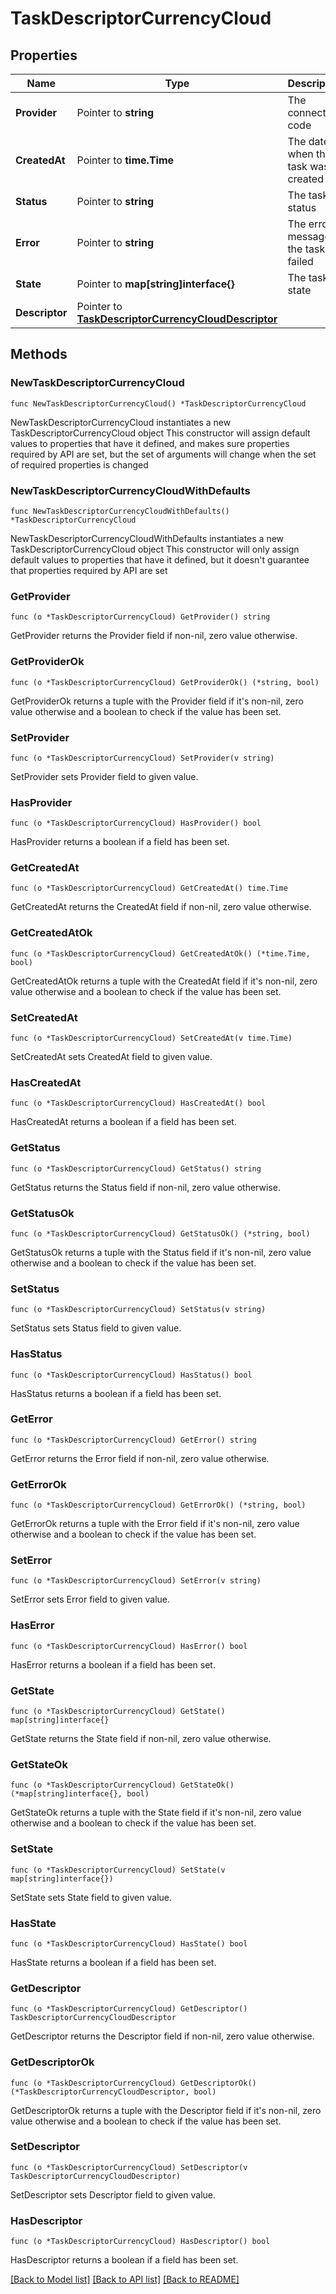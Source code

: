 # TaskDescriptorCurrencyCloud

## Properties

Name | Type | Description | Notes
------------ | ------------- | ------------- | -------------
**Provider** | Pointer to **string** | The connector code | [optional] 
**CreatedAt** | Pointer to **time.Time** | The date when the task was created | [optional] 
**Status** | Pointer to **string** | The task status | [optional] 
**Error** | Pointer to **string** | The error message if the task failed | [optional] 
**State** | Pointer to **map[string]interface{}** | The task state | [optional] 
**Descriptor** | Pointer to [**TaskDescriptorCurrencyCloudDescriptor**](TaskDescriptorCurrencyCloudDescriptor.md) |  | [optional] 

## Methods

### NewTaskDescriptorCurrencyCloud

`func NewTaskDescriptorCurrencyCloud() *TaskDescriptorCurrencyCloud`

NewTaskDescriptorCurrencyCloud instantiates a new TaskDescriptorCurrencyCloud object
This constructor will assign default values to properties that have it defined,
and makes sure properties required by API are set, but the set of arguments
will change when the set of required properties is changed

### NewTaskDescriptorCurrencyCloudWithDefaults

`func NewTaskDescriptorCurrencyCloudWithDefaults() *TaskDescriptorCurrencyCloud`

NewTaskDescriptorCurrencyCloudWithDefaults instantiates a new TaskDescriptorCurrencyCloud object
This constructor will only assign default values to properties that have it defined,
but it doesn't guarantee that properties required by API are set

### GetProvider

`func (o *TaskDescriptorCurrencyCloud) GetProvider() string`

GetProvider returns the Provider field if non-nil, zero value otherwise.

### GetProviderOk

`func (o *TaskDescriptorCurrencyCloud) GetProviderOk() (*string, bool)`

GetProviderOk returns a tuple with the Provider field if it's non-nil, zero value otherwise
and a boolean to check if the value has been set.

### SetProvider

`func (o *TaskDescriptorCurrencyCloud) SetProvider(v string)`

SetProvider sets Provider field to given value.

### HasProvider

`func (o *TaskDescriptorCurrencyCloud) HasProvider() bool`

HasProvider returns a boolean if a field has been set.

### GetCreatedAt

`func (o *TaskDescriptorCurrencyCloud) GetCreatedAt() time.Time`

GetCreatedAt returns the CreatedAt field if non-nil, zero value otherwise.

### GetCreatedAtOk

`func (o *TaskDescriptorCurrencyCloud) GetCreatedAtOk() (*time.Time, bool)`

GetCreatedAtOk returns a tuple with the CreatedAt field if it's non-nil, zero value otherwise
and a boolean to check if the value has been set.

### SetCreatedAt

`func (o *TaskDescriptorCurrencyCloud) SetCreatedAt(v time.Time)`

SetCreatedAt sets CreatedAt field to given value.

### HasCreatedAt

`func (o *TaskDescriptorCurrencyCloud) HasCreatedAt() bool`

HasCreatedAt returns a boolean if a field has been set.

### GetStatus

`func (o *TaskDescriptorCurrencyCloud) GetStatus() string`

GetStatus returns the Status field if non-nil, zero value otherwise.

### GetStatusOk

`func (o *TaskDescriptorCurrencyCloud) GetStatusOk() (*string, bool)`

GetStatusOk returns a tuple with the Status field if it's non-nil, zero value otherwise
and a boolean to check if the value has been set.

### SetStatus

`func (o *TaskDescriptorCurrencyCloud) SetStatus(v string)`

SetStatus sets Status field to given value.

### HasStatus

`func (o *TaskDescriptorCurrencyCloud) HasStatus() bool`

HasStatus returns a boolean if a field has been set.

### GetError

`func (o *TaskDescriptorCurrencyCloud) GetError() string`

GetError returns the Error field if non-nil, zero value otherwise.

### GetErrorOk

`func (o *TaskDescriptorCurrencyCloud) GetErrorOk() (*string, bool)`

GetErrorOk returns a tuple with the Error field if it's non-nil, zero value otherwise
and a boolean to check if the value has been set.

### SetError

`func (o *TaskDescriptorCurrencyCloud) SetError(v string)`

SetError sets Error field to given value.

### HasError

`func (o *TaskDescriptorCurrencyCloud) HasError() bool`

HasError returns a boolean if a field has been set.

### GetState

`func (o *TaskDescriptorCurrencyCloud) GetState() map[string]interface{}`

GetState returns the State field if non-nil, zero value otherwise.

### GetStateOk

`func (o *TaskDescriptorCurrencyCloud) GetStateOk() (*map[string]interface{}, bool)`

GetStateOk returns a tuple with the State field if it's non-nil, zero value otherwise
and a boolean to check if the value has been set.

### SetState

`func (o *TaskDescriptorCurrencyCloud) SetState(v map[string]interface{})`

SetState sets State field to given value.

### HasState

`func (o *TaskDescriptorCurrencyCloud) HasState() bool`

HasState returns a boolean if a field has been set.

### GetDescriptor

`func (o *TaskDescriptorCurrencyCloud) GetDescriptor() TaskDescriptorCurrencyCloudDescriptor`

GetDescriptor returns the Descriptor field if non-nil, zero value otherwise.

### GetDescriptorOk

`func (o *TaskDescriptorCurrencyCloud) GetDescriptorOk() (*TaskDescriptorCurrencyCloudDescriptor, bool)`

GetDescriptorOk returns a tuple with the Descriptor field if it's non-nil, zero value otherwise
and a boolean to check if the value has been set.

### SetDescriptor

`func (o *TaskDescriptorCurrencyCloud) SetDescriptor(v TaskDescriptorCurrencyCloudDescriptor)`

SetDescriptor sets Descriptor field to given value.

### HasDescriptor

`func (o *TaskDescriptorCurrencyCloud) HasDescriptor() bool`

HasDescriptor returns a boolean if a field has been set.


[[Back to Model list]](../README.md#documentation-for-models) [[Back to API list]](../README.md#documentation-for-api-endpoints) [[Back to README]](../README.md)


